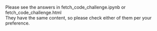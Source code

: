 Please see the answers in fetch_code_challenge.ipynb or fetch_code_challenge.html  
They have the same content, so please check either of them per your preference. 
